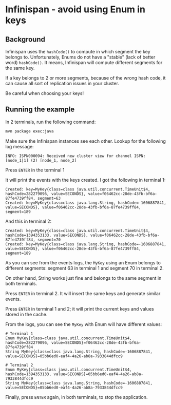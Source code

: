 # Infinispan - avoid using Enum in keys

## Background

Infinispan uses the `hashCode()` to compute in which segment the key belongs to. 
Unfortunately, Enums do not have a "stable" (lack of better word) `hashCode()`.
It means, Infinispan will compute different segments for the same key.

If a key belongs to 2 or more segments, because of the wrong hash code, it can cause all sort of replication issues in
your cluster.

Be careful when choosing your keys!

## Running the example

In 2 terminals, run the following command:

``` bash
mvn package exec:java
```

Make sure the Infinispan instances see each other.
Lookup for the following log message:

```
INFO: ISPN000094: Received new cluster view for channel ISPN: [node_1|1] (2) [node_1, node_2]
```

Press `ENTER` in the terminal 1

It will print the events with the keys created. 
I got the following in terminal 1:

```
Created: key=MyKey{class=class java.util.concurrent.TimeUnit$4, hashCode=282279096, value=SECONDS}, value=f06462cc-28de-43fb-bf6a-87fe4739ff84, segment=63
Created: key=MyKey{class=class java.lang.String, hashCode=-1606887841, value=SECONDS}, value=f06462cc-28de-43fb-bf6a-87fe4739ff84, segment=189
```

And this in terminal 2:

```
Created: key=MyKey{class=class java.util.concurrent.TimeUnit$4, hashCode=1394353133, value=SECONDS}, value=f06462cc-28de-43fb-bf6a-87fe4739ff84, segment=70
Created: key=MyKey{class=class java.lang.String, hashCode=-1606887841, value=SECONDS}, value=f06462cc-28de-43fb-bf6a-87fe4739ff84, segment=189
```

As you can see from the events logs, the `MyKey` using an Enum belongs to different segments:
segment 63 in terminal 1 and segment 70 in terminal 2.

On other hand, String works just fine and belongs to the same segment in both terminals.

Press `ENTER` in terminal 2. 
It will insert the same keys and generate similar events.

Press `ENTER` in terminal 1 and 2; it will print the current keys and values stored in the cache.

From the logs, you can see the `MyKey` with Enum will have different values:

```
# Terminal 1
Enum MyKey{class=class java.util.concurrent.TimeUnit$4, hashCode=282279096, value=SECONDS}=f06462cc-28de-43fb-bf6a-87fe4739ff84
String MyKey{class=class java.lang.String, hashCode=-1606887841, value=SECONDS}=05bb6ed0-eaf4-4a26-ab8a-7933844dfcc9

# Terminal 2
Enum MyKey{class=class java.util.concurrent.TimeUnit$4, hashCode=1394353133, value=SECONDS}=05bb6ed0-eaf4-4a26-ab8a-7933844dfcc9
String MyKey{class=class java.lang.String, hashCode=-1606887841, value=SECONDS}=05bb6ed0-eaf4-4a26-ab8a-7933844dfcc9
``` 

Finally, press `ENTER` again, in both terminals, to stop the application.